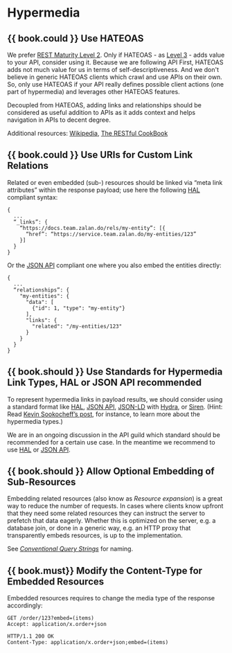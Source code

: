 # Hypermedia

## {{ book.could }} Use HATEOAS

We prefer [REST Maturity Level 2](http://martinfowler.com/articles/richardsonMaturityModel.html#level2). Only if HATEOAS - as [Level 3](http://martinfowler.com/articles/richardsonMaturityModel.html#level3) - adds value to your API, consider using it. Because we are following API First, HATEOAS adds not much value for us in terms of self-descriptiveness. And we don't believe in generic HATEOAS clients which crawl and use APIs on their own. So, only use HATEOAS if your API really defines possible client actions (one part of hypermedia) and leverages other HATEOAS features.

Decoupled from HATEOAS, adding links and relationships should be considered as useful addition to APIs as it adds context and helps navigation in APIs to decent degree.

Additional resources: [Wikipedia](http://en.wikipedia.org/wiki/HATEOAS), [The RESTful CookBook](http://restcookbook.com/Basics/hateoas/)

## {{ book.could }} Use URIs for Custom Link Relations

Related or even embedded (sub-) resources should be linked via “meta link attributes” within the response payload; use here the following [HAL](http://stateless.co/hal_specification.html) compliant syntax:

    {
      ...
      “_links”: {
        “https://docs.team.zalan.do/rels/my-entity”: [{
          “href”: “https://service.team.zalan.do/my-entities/123”
        }]
      }
    }

Or the [JSON API](http://jsonapi.org/) compliant one where you also embed the entities directly:

    {
      ...
      “relationships”: {
        "my-entities": {
          "data": [
            {"id": 1, "type": "my-entity"}
          ],
          "links": {
            "related": "/my-entities/123"
          }
        }
      }
    }

## {{ book.should }} Use Standards for Hypermedia Link Types, HAL or JSON API recommended

To represent hypermedia links in payload results, we should consider using a standard format like [HAL](http://stateless.co/hal_specification.html), [JSON API](http://jsonapi.org/), [JSON-LD](http://json-ld.org/) with [Hydra](http://www.hydra-cg.com/spec/latest/core/), or [Siren](https://github.com/kevinswiber/siren).  (Hint: Read [Kevin Sookocheff’s post](http://sookocheff.com/post/api/on-choosing-a-hypermedia-format/), for instance, to learn more about the hypermedia types.)

We are in an ongoing discussion in the API guild which standard should be recommended for a certain use case. In the meantime
we recommend to use [HAL](http://stateless.co/hal_specification.html) or [JSON API](http://jsonapi.org/).

## {{ book.should }} Allow Optional Embedding of Sub-Resources

Embedding related resources (also know as *Resource expansion*) is a great way to reduce the number of requests. In
cases where clients know upfront that they need some related resources they can instruct the server to prefetch that
data eagerly. Whether this is optimized on the server, e.g. a database join, or done in a generic way, e.g. an HTTP
proxy that transparently embeds resources, is up to the implementation.

See [*Conventional Query Strings*](../naming/Naming.md#could-use-conventional-query-strings) for naming.

## {{ book.must}} Modify the Content-Type for Embedded Resources

Embedded resources requires to change the media type of the response accordingly:

```http
GET /order/123?embed=(items)
Accept: application/x.order+json
```

```http
HTTP/1.1 200 OK
Content-Type: application/x.order+json;embed=(items)
```
